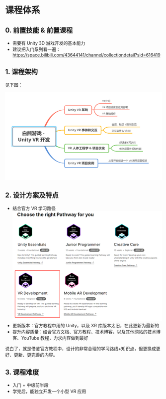 # 课程体系

## 0. 前置技能 & 前置课程

* 需要有 Unity 3D 游戏开发的基本能力
* 建议把入门系列看一遍：https://space.bilibili.com/43644141/channel/collectiondetail?sid=616419

## 1. 课程架构

见下图：

![](../../imgs/vr-class.png)

## 2. 设计方案及特点

* 结合官方 VR 学习路径
  ![](../../imgs/unity_vr_path.png)
* 更新版本：官方教程中用的 Unity，以及 XR 库版本太旧，在此更新为最新的
* 提升内容质量：结合官方文档、官方教程、技术博客，以及其他网站的技术博客、YouTube 教程，力求内容做到最好

说白了，就是借鉴官方教程中，设计的非常合理的学习路线+知识点，但更换成更好、更新、更完善的内容。

## 3. 课程难度

* 入门 + 中级前半段
* 学完后，能独立开发一个小型 VR 应用
